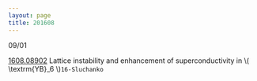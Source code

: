 ```yaml
---
layout: page
title: 201608
---
```


09/01

[1608.08902](http://arxiv.org/abs/1608.08902) Lattice instability and enhancement of superconductivity in \\( \textrm{YB}_6 \\)`16-Sluchanko` 
